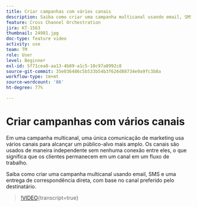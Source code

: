 ```yaml
---
title: Criar campanhas com vários canais
description: Saiba como criar uma campanha multicanal usando email, SMS e uma entrega de correspondência direta, com base no canal preferido pelo destinatário.
feature: Cross Channel Orchestration
jira: KT-1563
thumbnail: 24981.jpg
doc-type: feature video
activity: use
team: TM
role: User
level: Beginner
exl-id: 5f71cea8-aa13-4b89-a1c5-10c97a8992c8
source-git-commit: 35e036486c5b533b54b3f626d88734e9a9fc3b8a
workflow-type: tm+mt
source-wordcount: '86'
ht-degree: 77%

---
```


# Criar campanhas com vários canais

Em uma campanha multicanal, uma única comunicação de marketing usa vários canais para alcançar um público-alvo mais amplo. Os canais são usados de maneira independente sem nenhuma conexão entre eles, o que significa que os clientes permanecem em um canal em um fluxo de trabalho.

Saiba como criar uma campanha multicanal usando email, SMS e uma entrega de correspondência direta, com base no canal preferido pelo destinatário.

>[!VIDEO](https://video.tv.adobe.com/v/33213?quality=12&learn=on&captions=por_br){transcript=true}
